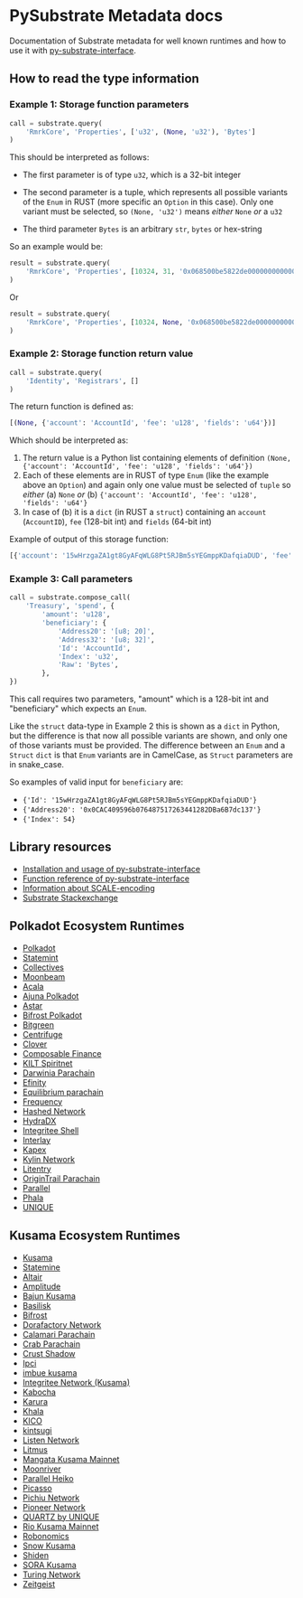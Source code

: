 # PySubstrate Metadata docs

Documentation of Substrate metadata for well known runtimes and how to use it with [py-substrate-interface](https://github.com/polkascan/py-substrate-interface).

## How to read the type information

### Example 1: Storage function parameters

```python
call = substrate.query(
    'RmrkCore', 'Properties', ['u32', (None, 'u32'), 'Bytes']
)
```
This should be interpreted as follows:

* The first parameter is of type `u32`, which is a 32-bit integer

* The second parameter is a tuple, which represents all possible variants of the `Enum` in RUST (more specific an `Option` in this case). Only one variant must be selected, so `(None, 'u32')` means _either_ `None` _or_ a `u32`

* The third parameter `Bytes` is an arbitrary `str`, `bytes` or hex-string

So an example would be:

```python
result = substrate.query(
    'RmrkCore', 'Properties', [10324, 31, '0x068500be5822de000000000000000000']
)
```

Or 

```python
result = substrate.query(
    'RmrkCore', 'Properties', [10324, None, '0x068500be5822de000000000000000000']
)
```

### Example 2: Storage function return value 

```python
call = substrate.query(
    'Identity', 'Registrars', []
)
```
The return function is defined as: 
```python
[(None, {'account': 'AccountId', 'fee': 'u128', 'fields': 'u64'})]
```

Which should be interpreted as:

1. The return value is a Python list containing elements of definition `(None, {'account': 'AccountId', 'fee': 'u128', 'fields': 'u64'})`
2. Each of these elements are in RUST of type `Enum` (like the example above an `Option`) and again only one value must be selected of `tuple` so _either_ (a) `None` _or_  (b) `{'account': 'AccountId', 'fee': 'u128', 'fields': 'u64'}`  
3. In case of (b) it is a `dict` (in RUST a `struct`) containing an `account` (`AccountID`), `fee` (128-bit int) and `fields` (64-bit int) 

Example of output of this storage function:

```python
[{'account': '15wHrzgaZA1gt8GyAFqWLG8Pt5RJBm5sYEGmppKDafqiaDUD', 'fee': 121321321, 'fields': 1231}, None, {'account': '1297caNVrdbg9tQew1kJSHJuMQr93Z4vcD1offK6AzgV4KSE', 'fee': 0, 'fields': 0}]
```

### Example 3: Call parameters

```python
call = substrate.compose_call(
    'Treasury', 'spend', {
        'amount': 'u128',
        'beneficiary': {
            'Address20': '[u8; 20]',
            'Address32': '[u8; 32]',
            'Id': 'AccountId',
            'Index': 'u32',
            'Raw': 'Bytes',
        },
})
```
This call requires two parameters, "amount" which is a 128-bit int and "beneficiary" which expects an `Enum`.

Like the `struct` data-type in Example 2 this is shown as a `dict` in Python, but the difference is that now all 
possible variants are shown, and only one of those variants must be provided. The difference between an `Enum` and a 
`Struct` `dict` is that `Enum` variants are in CamelCase, as 
`Struct` parameters are in snake_case.  

So examples of valid input for `beneficiary` are:
* `{'Id': '15wHrzgaZA1gt8GyAFqWLG8Pt5RJBm5sYEGmppKDafqiaDUD'}`
* `{'Address20': '0x0CAC409596b076487517263441282DBa6B7dc137'}`
* `{'Index': 54}` 

## Library resources 

* [Installation and usage of py-substrate-interface](https://github.com/polkascan/py-substrate-interface#readme)
* [Function reference of py-substrate-interface](https://polkascan.github.io/py-substrate-interface/)
* [Information about SCALE-encoding](https://github.com/polkascan/py-scale-codec#examples-of-different-types)
* [Substrate Stackexchange](https://substrate.stackexchange.com/questions/tagged/python)

## Polkadot Ecosystem Runtimes

* [Polkadot](polkadot.md)
* [Statemint](statemint.md)
* [Collectives](collectives.md)
* [Moonbeam](moonbeam.md)
* [Acala](acala.md)
* [Ajuna Polkadot](ajuna.md)
* [Astar](astar.md)
* [Bifrost Polkadot](bifrost_polkadot.md)
* [Bitgreen](bitgreen-parachain.md)
* [Centrifuge](centrifuge.md)
* [Clover](clover-mainnet.md)
* [Composable Finance](composable.md)
* [KILT Spiritnet](kilt-spiritnet.md)
* [Darwinia Parachain](darwinia-parachain.md)
* [Efinity](efinity.md)
* [Equilibrium parachain](equilibrium-parachain.md)
* [Frequency](frequency.md)
* [Hashed Network](hashed.md)
* [HydraDX](hydradx.md)
* [Integritee Shell](integritee-parachain.md)
* [Interlay](interlay-parachain.md)
* [Kapex](totem-parachain.md)
* [Kylin Network](kylin.md)
* [Litentry](litentry-parachain.md)
* [OriginTrail Parachain](origintrail-parachain.md)
* [Parallel](parallel.md)
* [Phala](phala.md)
* [UNIQUE](unique.md)

## Kusama Ecosystem Runtimes

* [Kusama](kusama.md)
* [Statemine](statemine.md)
* [Altair](altair.md)
* [Amplitude](amplitude.md)
* [Bajun Kusama](bajun.md)
* [Basilisk](basilisk.md)
* [Bifrost](bifrost.md)
* [Dorafactory Network](dora-ksm-parachain.md)
* [Calamari Parachain](calamari.md)
* [Crab Parachain](crab-parachain.md)
* [Crust Shadow](crust-collator.md)
* [Ipci](ipci.md)
* [imbue kusama](imbue.md)
* [Integritee Network (Kusama)](integritee-parachain.md)
* [Kabocha](kabocha-parachain.md)
* [Karura](karura.md)
* [Khala](khala.md)
* [KICO](kico.md)
* [kintsugi](kintsugi-parachain.md)
* [Listen Network](listen-parachain.md)
* [Litmus](litmus-parachain.md)
* [Mangata Kusama Mainnet](mangata-parachain.md)
* [Moonriver](moonriver.md)
* [Parallel Heiko](heiko.md)
* [Picasso](picasso.md)
* [Pichiu Network](pichiu.md)
* [Pioneer Network](pioneer-runtime.md)
* [QUARTZ by UNIQUE](quartz.md)
* [Rio Kusama Mainnet](parachain-rio.md)
* [Robonomics](robonomics.md)
* [Snow Kusama](snow.md)
* [Shiden](shiden.md)
* [SORA Kusama](sora_ksm.md)
* [Turing Network](turing.md)
* [Zeitgeist](zeitgeist.md)


